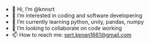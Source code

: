 - 👋 Hi, I’m @knnsrt
- 👀 I’m interested in coding and software developering
- 🌱 I’m currently learning python, unıty, pandas, numpy
- 💞️ I’m looking to collaborate on code working
- 📫 How to reach me: sert.kenan1661@gmail.com

<!---
knnsrt/knnsrt is a ✨ special ✨ repository because its `README.md` (this file) appears on your GitHub profile.
You can click the Preview link to take a look at your changes.
--->
